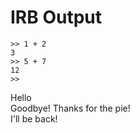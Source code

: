 
# IRB Output

    >> 1 + 2
    3
    >> 5 + 7
    12
    >>
    

Hello  
Goodbye! Thanks for the pie!  
I'll be back!  
